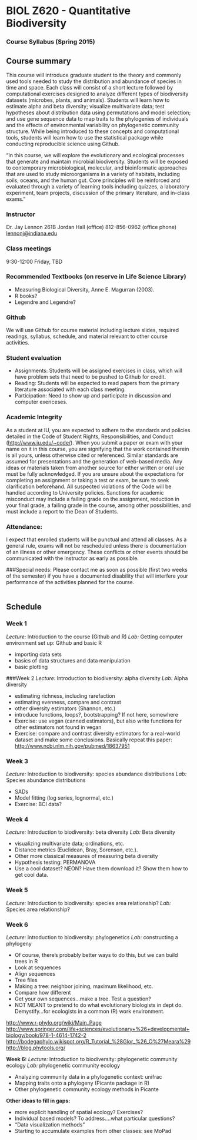 # BIOL Z620 - Quantitative Biodiversity

### Course Syllabus (Spring 2015)

## Course summary
This course will introduce graduate student to the theory and commonly used tools needed to study the distribution and abundance of species in time and space. Each class will consist of a short lecture followed by computational exercises designed to analyze different types of biodiversity datasets (microbes, plants, and animals). Students will learn how to estimate alpha and beta diversity; visualize multivariate data; test hypotheses about distribution data using permutations and model selection; and use gene sequence data to map traits to the phylogenies of individuals and the effects of environmental variability on phylogenetic community structure. While being introduced to these concepts and computational tools, students will learn how to use the statistical package while conducting reproducible science using Github. 

“In this course, we will explore the evolutionary and ecological processes that generate and maintain microbial biodiversity. Students will be exposed to contemporary microbiological, molecular, and bioinformatic approaches that are used to study microorganisms in a variety of habitats, including soils, oceans, and the human gut. Core principles will be reinforced and evaluated through a variety of learning tools including quizzes, a laboratory experiment, team projects, discussion of the primary literature, and in-class exams.”     

### Instructor
Dr. Jay Lennon 
261B Jordan Hall (office)
812-856-0962 (office phone) 
lennonj@indiana.edu

### Class meetings
9:30-12:00 Friday, TBD  

### Recommended Textbooks (on reserve in Life Science Library)

* Measuring Biological Diversity, Anne E. Magurran (2003). 
* R books?
* Legendre and Legendre?

### Github
We will use Github for course material including lecture slides, required readings, syllabus, schedule, and material relevant to other course activities. 

### Student evaluation
* Assignments: Students will be assigned exercises in class, which will have problem sets that need to be pushed to Github for credit.  
* Reading: Students will be expected to read papers from the primary literature associated with each class meeting.
* Participation: Need to show up and participate in discussion and computer exericeses.

### Academic Integrity 
As a student at IU, you are expected to adhere to the standards and policies detailed in the Code of Student Rights, Responsibilities, and Conduct (http://www.iu.edu/~code/). When you submit a paper or exam with your name on it in this course, you are signifying that the work contained therein is all yours, unless otherwise cited or referenced. Similar standards are assumed for presentations and the generation of web-based media. Any ideas or materials taken from another source for either written or oral use must be fully acknowledged. If you are unsure about the expectations for completing an assignment or taking a test or exam, be sure to seek clarification beforehand. All suspected violations of the Code will be handled according to University policies. Sanctions for academic misconduct may include a failing grade on the assignment, reduction in your final grade, a failing grade in the course, among other possibilities, and must include a report to the Dean of Students.

### Attendance: 
I expect that enrolled students will be punctual and attend all classes. As a general rule, exams will not be rescheduled unless there is documentation of an illness or other emergency. These conflicts or other events should be communicated with the instructor as early as possible.

###Special needs: 
Please contact me as soon as possible (first two weeks of the semester) if you have a documented disability that will interfere your performance of the activities planned for the course.  
 
## Schedule

### Week 1 
*Lecture:* Introduction to the course (Github and R)
*Lab:* Getting computer environment set up: Github and basic R
- importing data sets
- basics of data structures and data manipulation
- basic plotting  

###Week 2
*Lecture:* Introduction to biodiversity: alpha diversity
*Lab:* Alpha diversity
- estimating richness, including rarefaction
- estimating evenness, compare and contrast
- other diversity estimators (Shannon, etc.)
- introduce functions, loops?, bootstrapping?  If not here, somewhere
- Exercise: use vegan (canned estimators), but also write functions for other estimators not found in vegan
- Exercise: compare and contrast diversity estimators for a real-world dataset and make some conclusions. Basically repeat this paper: http://www.ncbi.nlm.nih.gov/pubmed/18637951

### Week 3
*Lecture:* Introduction to biodiversity: species abundance distributions
*Lab:* Species abundance distributions
- SADs
- Model fitting (log series, lognormal, etc.)
- Exercise: BCI data?

### Week 4 
*Lecture:* Introduction to biodiversity: beta diversity
*Lab:* Beta diversity
- visualizing multivariate data; ordinations, etc. 
- Distance metrics (Euclidean, Bray, Sorenson, etc.). 
- Other more classical measures of measuring beta diversity
- Hypothesis testing: PERMANOVA
- Use a cool dataset? NEON? Have them download it? Show them how to get cool data. 

### Week 5
*Lecture:* Introduction to biodiversity: species area relationship?
*Lab:* Species area relationship?

### Week 6
*Lecture:* Introduction to biodiversity: phylogenetics
*Lab:* constructing a phylogeny

- Of course, there’s probably better ways to do this, but we can build trees in R
- Look at sequences
- Align sequences
- Tree files
- Making a tree: neighbor joining, maximum likelihood, etc. 
- Compare how different
- Get your own sequences…make a tree. Test a question?
- NOT MEANT to pretend to do what evolutionary biologists in dept do.  Demystify…for ecologists in a common (R) work environment. 

http://www.r-phylo.org/wiki/Main_Page
http://www.springer.com/life+sciences/evolutionary+%26+developmental+biology/book/978-1-4614-1742-2
http://bodegaphylo.wikispot.org/R_Tutorial_%28Glor_%26_O%27Meara%29
http://blog.phytools.org/


**Week 6:** 
*Lecture:* Introduction to biodiversity: phylogenetic community ecology
*Lab:* phylogenetic community ecology
- Analyzing community data in a phylogenetic context: unifrac
- Mapping traits onto a phylogeny (Picante package in R)
- Other phylogenetic community ecology methods in Picante 

**Other ideas to fill in gaps:**
- more explicit handling of spatial ecology? Exercises?
- Individual based models? To address….what particular questions?
- “Data visualization methods” 
- Starting to accumulate examples from other classes: see MoPad
